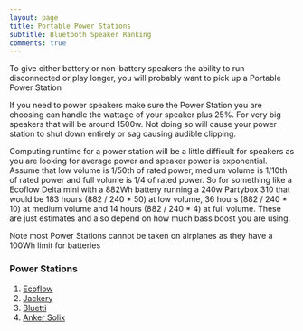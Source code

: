```yaml
---
layout: page
title: Portable Power Stations
subtitle: Bluetooth Speaker Ranking
comments: true
---
```


To give either battery or non-battery speakers the ability to run disconnected or play longer, you will probably want to pick up a Portable Power Station

If you need to power speakers make sure the Power Station you are choosing can handle the wattage of your speaker plus 25%. For very big speakers that will be around 1500w. Not doing so will cause your power station to shut down entirely or sag causing audible clipping.

Computing runtime for a power station will be a little difficult for speakers as you are looking for average power and speaker power is exponential. Assume that low volume is 1/50th of rated power, medium volume is 1/10th of rated power and full volume is 1/4 of rated power. So for something like a Ecoflow Delta mini with a 882Wh battery running a 240w Partybox 310 that would be 183 hours (882 / 240 * 50) at low volume, 36 hours (882 / 240 * 10) at medium volume and 14 hours (882 / 240 * 4) at full volume. These are just estimates and also depend on how much bass boost you are using.

Note most Power Stations cannot be taken on airplanes as they have a 100Wh limit for batteries

### Power Stations

1. [Ecoflow](https://www.amazon.com/stores/page/49BD72BC-B81B-44B9-9006-F70BB206428B?&_encoding=UTF8&tag=rankingspea01-20&linkCode=ur2&linkId=28337f94f8816ce952ac368ef8ce4d91&camp=1789&creative=9325)
1. [Jackery](https://www.amazon.com/stores/page/1E4C6D32-F39D-4E45-8FD7-AC96F40102F9?&_encoding=UTF8&tag=rankingspea01-20&linkCode=ur2&linkId=1e8b189dc201897b3057b0b57b068158&camp=1789&creative=9325)
1. [Bluetti](https://www.amazon.com/s?k=bluetti+portable+power+station&_encoding=UTF8&tag=rankingspea01-20&linkCode=ur2&linkId=c1c20d751f5be463aee2d7dba9df1c1e&camp=1789&creative=9325)
1. [Anker Solix](https://www.amazon.com/s?k=anker+solix&_encoding=UTF8&tag=rankingspea01-20&linkCode=ur2&linkId=22e798e437ff17c2e641f0363cea1c19&camp=1789&creative=9325)
